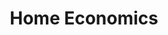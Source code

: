 ---
layout: posts_by_category
categories: Home Economics
title: Home Economics
permalink: /category/Home%20Economics
---